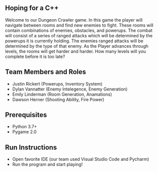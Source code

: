 ## Hoping for a C++

Welcome to our Dungeon Crawler game. In this game the player will navigate between rooms and find new enemies to fight. These rooms will contain combinations of enemies, obstacles, and powerups. The combat will consist of a series of ranged attacks which will be determined by the powerups it is currently holding. The enemies ranged attacks will be determined by the type of that enemy. As the Player advances through levels, the rooms will get harder and harder. How many levels will you complete before it is too late?

## Team Members and Roles

* Justin Rickert (Powerups, Inventory System)
* Dylan Vannatter (Enemy Intelegence, Enemy Generation)
* Emily Linderman (Room Generation, Anamations)
* Dawson Herner (Shooting Ability, Fire Power)

## Prerequisites

* Python 3.7+
* Pygame 2.0


## Run Instructions
* Open favorite IDE (our team used Visual Studio Code and Pycharm)
* Run the program and start playing!
